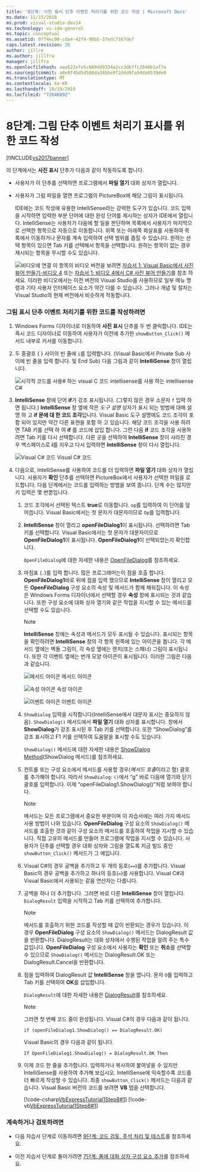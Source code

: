 ```yaml
---
title: '8단계: 사진 표시 단추 이벤트 처리기를 위한 코드 작성 | Microsoft Docs'
ms.date: 11/15/2016
ms.prod: visual-studio-dev14
ms.technology: vs-ide-general
ms.topic: conceptual
ms.assetid: 07f4ec00-cda4-42f4-98bb-37edc7167de7
caps.latest.revision: 26
author: jillre
ms.author: jillfra
manager: jillfra
ms.openlocfilehash: aaa522efe5cb69dd9334a2cc3db7fc2846b1af7a
ms.sourcegitcommit: a8e8f4bd5d508da34bbe9f2d4d9fa94da0539de0
ms.translationtype: MT
ms.contentlocale: ko-KR
ms.lasthandoff: 10/19/2019
ms.locfileid: "72646892"
---
```

# <a name="step-8-write-code-for-the-show-a-picture-button-event-handler"></a>8단계: 그림 단추 이벤트 처리기 표시를 위한 코드 작성
[!INCLUDE[vs2017banner](../includes/vs2017banner.md)]

이 단계에서는 **사진 표시** 단추가 다음과 같이 작동하도록 합니다.

- 사용자가 이 단추를 선택하면 프로그램에서 **파일 열기** 대화 상자가 열립니다.

- 사용자가 그림 파일을 열면 프로그램의 PictureBox에 해당 그림이 표시됩니다.

  IDE에는 코드 작성에 유용한 IntelliSense라는 강력한 도구가 있습니다. 코드 입력을 시작하면 입력한 부분 단어에 대한 완성 단어를 제시하는 상자가 IDE에서 열립니다. IntelliSense는 사용자가 다음에 할 일을 판단하며 목록에서 사용자가 마지막으로 선택한 항목으로 자동으로 이동합니다. 위쪽 또는 아래쪽 화살표를 사용하여 목록에서 이동하거나 문자를 계속 입력하여 선택 범위를 좁힐 수 있습니다. 원하는 선택 항목이 있으면 Tab 키를 선택해서 항목을 선택합니다. 원하는 항목이 없는 경우 제시되는 항목을 무시할 수도 있습니다.

  ![비디오에 연결](../data-tools/media/playvideo.gif "링크 playvideo 보려면") 이 항목의 비디오 버전을 보려면 [자습서 1: Visual Basic에서 사진 뷰어 만들기-비디오 4](http://go.microsoft.com/fwlink/?LinkId=205215) 또는 [자습서 1: 비디오 4에서 C# 사진 뷰어 만들기](http://go.microsoft.com/fwlink/?LinkId=205203)를 참조 하세요. 이러한 비디오에서는 이전 버전의 Visual Studio를 사용하므로 일부 메뉴 명령과 기타 사용자 인터페이스 요소가 약간 다를 수 있습니다. 그러나 개념 및 절차는 Visual Studio의 현재 버전에서 비슷하게 작동합니다.

### <a name="to-write-code-for-the-show-a-picture-button-event-handler"></a>그림 표시 단추 이벤트 처리기를 위한 코드를 작성하려면

1. Windows Forms 디자이너로 이동하여 **사진 표시** 단추를 두 번 클릭합니다. IDE는 즉시 코드 디자이너로 이동하여 사용자가 이전에 추가한 `showButton_Click()` 메서드 내부로 커서를 이동합니다.

2. 두 중괄호 { } 사이의 빈 줄에 `i`를 입력합니다. (Visual Basic에서 Private Sub 사이에 빈 줄을 입력 합니다. 및 End Sub) 다음 그림과 같이 **IntelliSense** 창이 열립니다.

     ![시각적 코드를 사용&#35; 하는 visual C 코드 intellisense를 사용 하는 intellisense](../ide/media/express-ifintellisense.png "Express_IfIntellisense") C#

3. **IntelliSense** 창에 단어 **if**가 강조 표시됩니다. (그렇지 않은 경우 소문자 `f` 입력 하면 됩니다.) **IntelliSense** 창 옆에 작은 *도구 설명* 상자가 표시 되는 방법에 대해 설명 하 고 **if 문에 대 한 코드 조각**입니다. Visual Basic 도구 설명에도 코드 조각이 포함 되어 있지만 약간 다른 표현을 포함 하 고 있습니다. 해당 코드 조각을 사용 하려면 TAB 키를 선택 하 여 **if** 를 코드에 삽입 합니다. 그런 다음 **if** 코드 조각을 사용하려면 Tab 키를 다시 선택합니다. 다른 곳을 선택하여 **IntelliSense** 창이 사라진 경우 백스페이스로 **i**를 지우고 다시 입력하면 **IntelliSense** 창이 다시 열립니다.

     ![Visual C&#35; 코드](../ide/media/express-highlighttrue.png "Express_HighlightTrue") Visual C# 코드

4. 다음으로, IntelliSense를 사용하여 코드를 더 입력하면 **파일 열기** 대화 상자가 열립니다. 사용자가 **확인** 단추를 선택하면 PictureBox에서 사용자가 선택한 파일을 로드합니다. 다음 단계에서는 코드를 입력하는 방법을 보여 줍니다. 단계 수는 많지만 키 입력은 몇 번뿐입니다.

    1. 코드 조각에서 선택된 텍스트 **true**로 이동합니다. `op`를 입력하여 이 단어를 덮어씁니다. Visual Basic에서는 첫 문자가 대문자이므로 `Op`를 입력합니다.

    2. **IntelliSense** 창이 열리고 **openFileDialog1**이 표시됩니다. 선택하려면 Tab 키를 선택합니다. Visual Basic에서는 첫 문자가 대문자이므로 **OpenFileDialog1**이 표시됩니다. **OpenFileDialog1**이 선택되었는지 확인합니다.

         `OpenFileDialog`에 대한 자세한 내용은 [OpenFileDialog](https://msdn.microsoft.com/library/system.windows.forms.openfiledialog.aspx)를 참조하세요.

    3. 마침표 (`.`)를 입력 합니다. 많은 프로그래머는이 점을 호출 합니다. **OpenFileDialog1**바로 뒤에 점을 입력 했으므로 **IntelliSense** 창이 열리고 모든 **OpenFileDialog** 구성 요소의 속성 및 메서드가 함께 채워집니다. 이 속성은 Windows Forms 디자이너에서 선택할 경우 **속성** 창에 표시되는 것과 같습니다. 또한 구성 요소에 대화 상자 열기와 같은 작업을 지시할 수 있는 메서드를 선택할 수도 있습니다.

        > [!NOTE]
        > **IntelliSense** 창에는 속성과 메서드가 모두 표시될 수 있습니다. 표시되는 항목을 확인하려면 **IntelliSense** 창의 각 항목 왼쪽에 있는 아이콘을 봅니다. 각 메서드 옆에는 벽돌 그림이, 각 속성 옆에는 렌치(또는 스패너) 그림이 표시됩니다. 또한 각 이벤트 옆에는 번개 모양 아이콘이 표시됩니다. 이러한 그림은 다음과 같습니다.

         ![메서드 아이콘](../ide/media/express-iconmethod.png "Express_IconMethod") 메서드 아이콘

         ![속성 아이콘](../ide/media/express-iconproperty.png "Express_IconProperty") 속성 아이콘

         ![이벤트 아이콘](../ide/media/express-iconevent.png "Express_IconEvent") 이벤트 아이콘

    4. `ShowDialog` 입력을 시작합니다(IntelliSense에서 대문자 표시는 중요하지 않음). `ShowDialog()` 메서드에서 **파일 열기** 대화 상자를 표시합니다. 창에서 **ShowDialog**가 강조 표시된 후 Tab 키를 선택합니다. 또한 “ShowDialog”를 강조 표시하고 F1 키를 선택하여 도움말을 표시할 수도 있습니다.

         `ShowDialog()` 메서드에 대한 자세한 내용은 [ShowDialog Method](https://msdn.microsoft.com/library/c7ykbedk.aspx)(ShowDialog 메서드)를 참조하세요.

    5. 컨트롤 또는 구성 요소에서 메서드를 사용할 경우(*메서드 호출*이라고 함) 괄호를 추가해야 합니다. 따라서 `ShowDialog`: `()`에서 “g” 바로 다음에 열기와 닫기 괄호를 입력합니다. 이제 “openFileDialog1.ShowDialog()”처럼 보여야 합니다.

        > [!NOTE]
        > 메서드는 모든 프로그램에서 중요한 부분이며 이 자습서에는 여러 가지 메서드 사용 방법이 나와 있습니다. **OpenFileDialog** 구성 요소의 `ShowDialog()` 메서드를 호출한 것과 같이 구성 요소의 메서드를 호출하여 작업을 지시할 수 있습니다. 직접 고유의 메서드를 만들어 프로그램에 작업을 지시할 수 있습니다. 사용자가 단추를 선택할 경우 대화 상자와 그림을 열도록 지금 빌드 중인 `showButton_Click()` 메서드가 그 예입니다.

    6. Visual C#의 경우 공백을 추가하고 두 개의 등호(`==`)를 추가합니다. Visual Basic의 경우 공백을 추가하고 하나의 등호(`=`)를 사용합니다. Visual C#과 Visual Basic에서 사용되는 같음 연산자는 다릅니다.

    7. 공백을 하나 더 추가합니다. 그러면 바로 다른 **IntelliSense** 창이 열립니다. `DialogResult` 입력을 시작하고 Tab 키를 선택하여 추가합니다.

        > [!NOTE]
        > 메서드를 호출하기 위한 코드를 작성할 때 값이 반환되는 경우가 있습니다. 이 경우 **OpenFileDialog** 구성 요소의 `ShowDialog()` 메서드는 DialogResult 값을 반환합니다. DialogResult는 대화 상자에서 수행된 작업을 알려 주는 특수 값입니다. **OpenFileDialog** 구성 요소에서 사용자는 **확인** 또는 **취소**를 선택할 수 있으므로 `ShowDialog()` 메서드는 DialogResult.OK 또는 DialogResult.Cancel을 반환합니다.

    8. 점을 입력하여 DialogResult 값 **IntelliSense** 창을 엽니다. 문자 `O`를 입력하고 Tab 키를 선택하여 **OK**를 삽입합니다.

         `DialogResult`에 대한 자세한 내용은 [DialogResult](https://msdn.microsoft.com/library/system.windows.forms.dialogresult.aspx)를 참조하세요.

        > [!NOTE]
        > 그러면 첫 번째 코드 줄이 완성됩니다. Visual C#의 경우 다음과 같이 됩니다.
        >
        >  `if (openFileDialog1.ShowDialog() == DialogResult.OK)`
        >
        >  Visual Basic의 경우 다음과 같이 됩니다.
        >
        >  `If OpenFileDialog1.ShowDialog() = DialogResult.OK Then`

    9. 이제 코드 한 줄을 추가합니다. 입력하거나 복사하여 붙여넣을 수 있지만 IntelliSense를 사용하여 추가해 보십시오. IntelliSense에 익숙할수록 코드를 더 빠르게 작성할 수 있습니다. 최종 `showButton_Click()` 메서드는 다음과 같습니다. Visual Basic 버전의 코드를 보려면 **VB** 탭을 선택합니다.

         [!code-csharp[VbExpressTutorial1Step8#1](../snippets/csharp/VS_Snippets_VBCSharp/vbexpresstutorial1step8/cs/form1.cs#1)]
         [!code-vb[VbExpressTutorial1Step8#1](../snippets/visualbasic/VS_Snippets_VBCSharp/vbexpresstutorial1step8/vb/form1.vb#1)]

### <a name="to-continue-or-review"></a>계속하거나 검토하려면

- 다음 자습서 단계로 이동하려면 [9단계: 코드 검토, 주석 처리 및 테스트](../ide/step-9-review-comment-and-test-your-code.md)를 참조하세요.

- 이전 자습서 단계로 돌아가려면 [7단계: 폼에 대화 상자 구성 요소 추가](../ide/step-7-add-dialog-components-to-your-form.md)를 참조하세요.
